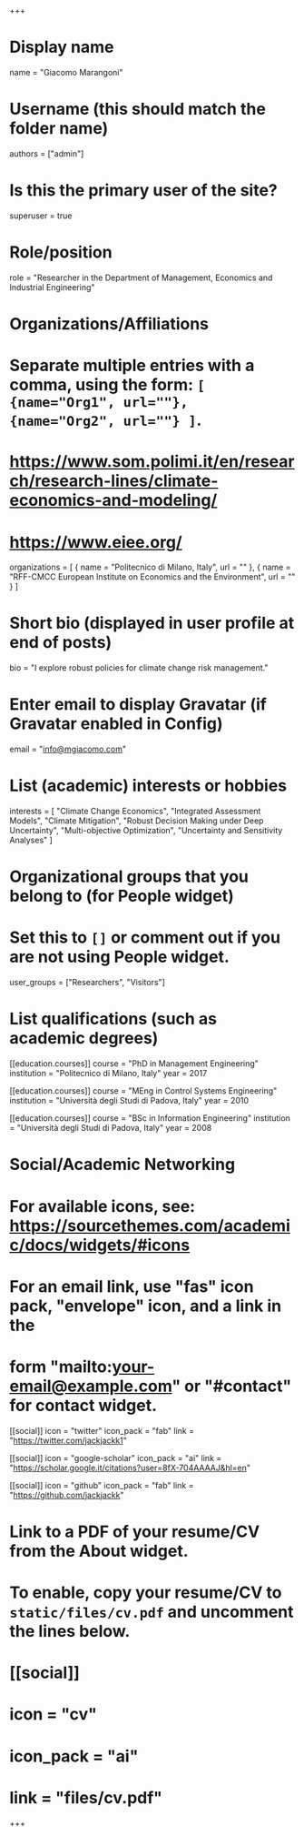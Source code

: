 +++
# Display name
name = "Giacomo Marangoni"

# Username (this should match the folder name)
authors = ["admin"]

# Is this the primary user of the site?
superuser = true

# Role/position
role = "Researcher in the Department of Management, Economics and Industrial Engineering"

# Organizations/Affiliations
#   Separate multiple entries with a comma, using the form: `[ {name="Org1", url=""}, {name="Org2", url=""} ]`.
# https://www.som.polimi.it/en/research/research-lines/climate-economics-and-modeling/
# https://www.eiee.org/
organizations = [ { name = "Politecnico di Milano, Italy", url = "" }, { name = "RFF-CMCC European Institute on Economics and the Environment", url = "" } ]

# Short bio (displayed in user profile at end of posts)
bio = "I explore robust policies for climate change risk management."

# Enter email to display Gravatar (if Gravatar enabled in Config)
email = "info@mgiacomo.com"

# List (academic) interests or hobbies
interests = [
  "Climate Change Economics",
  "Integrated Assessment Models",
  "Climate Mitigation",
  "Robust Decision Making under Deep Uncertainty",
  "Multi-objective Optimization",
  "Uncertainty and Sensitivity Analyses"
]

# Organizational groups that you belong to (for People widget)
#   Set this to `[]` or comment out if you are not using People widget.
user_groups = ["Researchers", "Visitors"]

# List qualifications (such as academic degrees)
[[education.courses]]
  course = "PhD in Management Engineering"
  institution = "Politecnico di Milano, Italy"
  year = 2017

[[education.courses]]
  course = "MEng in Control Systems Engineering"
  institution = "Università degli Studi di Padova, Italy"
  year = 2010

[[education.courses]]
  course = "BSc in Information Engineering"
  institution = "Università degli Studi di Padova, Italy"
  year = 2008

# Social/Academic Networking
# For available icons, see: https://sourcethemes.com/academic/docs/widgets/#icons
#   For an email link, use "fas" icon pack, "envelope" icon, and a link in the
#   form "mailto:your-email@example.com" or "#contact" for contact widget.

<!-- [[social]] -->
<!--   icon = "envelope" -->
<!--   icon_pack = "fas" -->
<!--   link = "#contact"  # For a direct email link, use "mailto:info@mgiacomo.com". -->

[[social]]
  icon = "twitter"
  icon_pack = "fab"
  link = "https://twitter.com/jackjackk1"

[[social]]
  icon = "google-scholar"
  icon_pack = "ai"
  link = "https://scholar.google.it/citations?user=8fX-704AAAAJ&hl=en"

[[social]]
  icon = "github"
  icon_pack = "fab"
  link = "https://github.com/jackjackk"

# Link to a PDF of your resume/CV from the About widget.
# To enable, copy your resume/CV to `static/files/cv.pdf` and uncomment the lines below.
# [[social]]
#   icon = "cv"
#   icon_pack = "ai"
#   link = "files/cv.pdf"

+++

